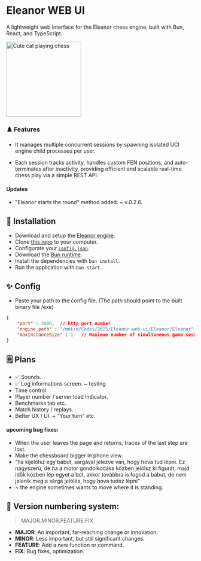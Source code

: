 # Eleanor WEB UI 
A lightweight web interface for the Eleanor chess engine, built with Bun, React, and TypeScript.

<img src="https://imgur.com/cU8FNr4.png" alt="Cute cat playing chess" title="Cute cat playing chess" width="200px">

### ♟️ Features
- It manages multiple concurrent sessions by spawning isolated UCI engine child processes per user.

- Each session tracks activity, handles custom FEN positions, and auto-terminates after inactivity, providing efficient and scalable real-time chess play via a simple REST API.

#### Updates

- "Eleanor starts the round" method added. ~ v.0.2.6.

## 🚀 Installation
- Download and setup the [Eleanor engine](https://github.com/rektdie/Eleanor).
- Clone [this repo](https://github.com/mcitomi/Eleanor-web-ui) to your computer.
- Configurate your [`config.json`](https://github.com/mcitomi/Eleanor-web-ui).
- Download the [Bun runtime](https://bun.sh/).
- Install the dependencies with `bun install`.
- Run the application with `bun start`.

## ✨ Config

- Paste your path to the config file. (The path should point to the built binary file /exe)

```json
{
    "port" : 3000,  // http port number
    "engine_path" : "/mnt/d/Codes/2025/Eleanor-web-ui/Eleanor/Eleanor", // Eleanor engine binary path
    "maxInstanceSize" : 1   // Maximum number of simultaneous game sessions
}
```

## 🗒️ Plans
- ✅ Sounds.
- ✅ Log informations screen. ~ testing
- Time control.
- Player number / server load indicator.
- Benchmarks tab etc.
- Match history / replays.
- Better UX / UI. ~ "Your turn" etc.

#### upcoming bug fixes:
- When the user leaves the page and returns, traces of the last step are lost.
- Make the chessboard bigger in phone view.
- "ha kijelölsz egy bábut, sárgával jelezve van, hogy hova tud lépni. Ez nagyszerű, de ha a motor gondolkodása közben jelölsz ki figurát, majd idők közben lép egyet a bot, akkor továbbra is fogod a bábut, de nem jelenik meg a sárga jelölés, hogy hova tudsz lépni"
- ~ the engine sometimes wants to move where it is standing. 

## 🤖 Version numbering system:
> MAJOR.MINOR.FEATURE.FIX

- **MAJOR**: An important, far-reaching change or innovation.
- **MINOR**: Less important, but still significant changes.
- **FEATURE**: Add a new function or command.
- **FIX**: Bug fixes, optimization.